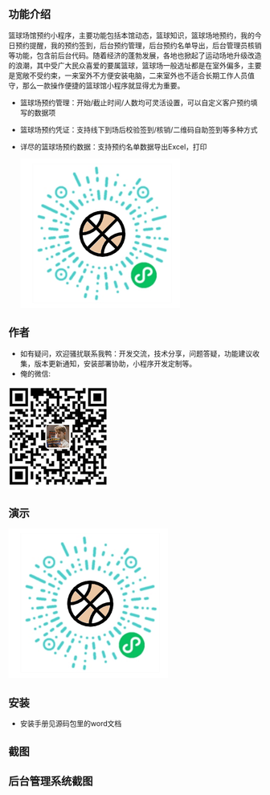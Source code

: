 ## 功能介绍 
    
篮球场馆预约小程序，主要功能包括本馆动态，篮球知识，篮球场地预约，我的今日预约提醒，我的预约签到，后台预约管理，后台预约名单导出，后台管理员核销等功能，包含前后台代码。随着经济的蓬勃发展，各地也掀起了运动场地升级改造的浪潮，其中受广大民众喜爱的要属篮球，篮球场一般选址都是在室外偏多，主要是宽敞不受约束，一来室外不方便安装电脑，二来室外也不适合长期工作人员值守，那么一款操作便捷的篮球馆小程序就显得尤为重要。

- 篮球场预约管理：开始/截止时间/人数均可灵活设置，可以自定义客户预约填写的数据项
- 篮球场预约凭证：支持线下到场后校验签到/核销/二维码自助签到等多种方式
- 详尽的篮球场预约数据：支持预约名单数据导出Excel，打印 

  ![输入图片说明](demo/%E4%BA%8C%E7%BB%B4%E7%A0%81.png)


## 作者
- 如有疑问，欢迎骚扰联系我鸭：开发交流，技术分享，问题答疑，功能建议收集，版本更新通知，安装部署协助，小程序开发定制等。
- 俺的微信:
 
![输入图片说明](demo/author-base.png)


## 演示 
   ![输入图片说明](demo/%E4%BA%8C%E7%BB%B4%E7%A0%81.png)

 

## 安装

- 安装手册见源码包里的word文档




## 截图 

## 后台管理系统截图
 